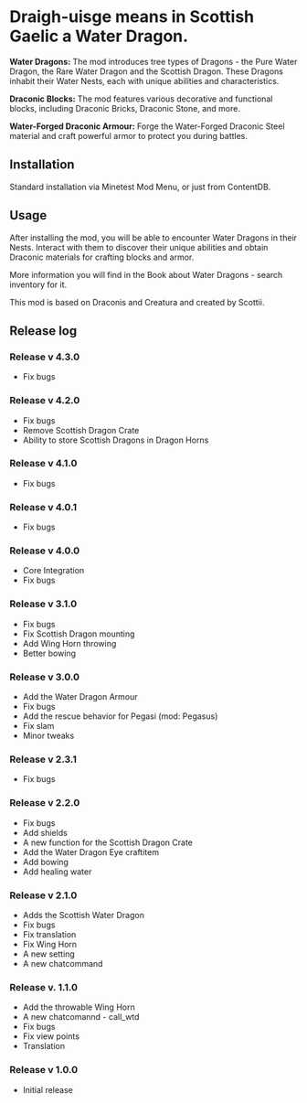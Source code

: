 # Draigh-uisge means in Scottish Gaelic a Water Dragon.

**Water Dragons:** The mod introduces tree types of Dragons - the Pure Water Dragon, the Rare Water Dragon and the Scottish Dragon. These Dragons inhabit their Water Nests, each with unique abilities and characteristics.

**Draconic Blocks:** The mod features various decorative and functional blocks, including Draconic Bricks, Draconic Stone, and more.

**Water-Forged Draconic Armour:** Forge the Water-Forged Draconic Steel material and craft powerful armor to protect you during battles.

## Installation
Standard installation via Minetest Mod Menu, or just from ContentDB.

## Usage
After installing the mod, you will be able to encounter Water Dragons in their Nests. Interact with them to discover their unique abilities and obtain Draconic materials for crafting blocks and armor.

More information you will find in the Book about Water Dragons - search inventory for it.

This mod is based on Draconis and Creatura and created by Scottii.

## Release log

### Release v 4.3.0
- Fix bugs

### Release v 4.2.0
- Fix bugs
- Remove Scottish Dragon Crate
-  Ability to store Scottish Dragons in Dragon Horns

### Release v 4.1.0
- Fix bugs

### Release v 4.0.1
- Fix bugs

### Release v 4.0.0
- Core Integration
- Fix bugs

### Release v 3.1.0
- Fix bugs
- Fix Scottish Dragon mounting
- Add Wing Horn throwing
- Better bowing

### Release v 3.0.0
- Add the Water Dragon Armour
- Fix bugs
- Add the rescue behavior for Pegasi (mod: Pegasus)
- Fix slam
- Minor tweaks

### Release v 2.3.1
- Fix bugs

### Release v 2.2.0
- Fix bugs
- Add shields
- A new function for the Scottish Dragon Crate
- Add the Water Dragon Eye craftitem
- Add bowing
- Add healing water

### Release v 2.1.0
- Adds the Scottish Water Dragon
- Fix bugs
- Fix translation
- Fix Wing Horn
- A new setting
- A new chatcommand

### Release v. 1.1.0
- Add the throwable Wing Horn
- A new chatcomannd - call_wtd
- Fix bugs
- Fix view points
- Translation

### Release v 1.0.0
- Initial release